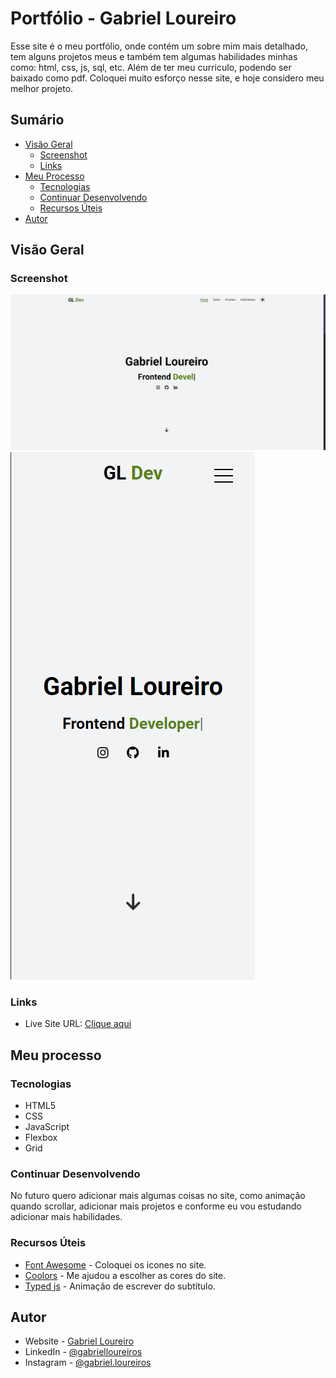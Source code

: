 # Portfólio - Gabriel Loureiro

Esse site é o meu portfólio, onde contém um sobre mim mais detalhado, tem alguns projetos meus e também tem algumas habilidades minhas como: html, css, js, sql, etc. Além de ter meu curriculo, podendo ser baixado como pdf. Coloquei muito esforço nesse site, e hoje considero meu melhor projeto.

## Sumário

- [Visão Geral](#visão-geral)
  - [Screenshot](#screenshot)
  - [Links](#links)
- [Meu Processo](#meu-processo)
  - [Tecnologias](#tecnologias)
  - [Continuar Desenvolvendo](#continuar-desenvolvendo)
  - [Recursos Úteis](#recursos-úteis)
- [Autor](#autor)

## Visão Geral

### Screenshot

![](./src/gif/gif%20tela%20principal.gif)
![](./src/images/screenshot%20responsivo.png)


### Links

- Live Site URL: [Clique aqui](https://gbloureiros.github.io/portfolio/)

## Meu processo

### Tecnologias

- HTML5
- CSS
- JavaScript
- Flexbox
- Grid

### Continuar Desenvolvendo

No futuro quero adicionar mais algumas coisas no site, como animação quando scrollar, adicionar mais projetos e conforme eu vou estudando adicionar mais habilidades.

### Recursos Úteis

- [Font Awesome](https://fontawesome.com/icons) - Coloquei os icones no site.
- [Coolors](https://coolors.co/colors) - Me ajudou a escolher as cores do site.
- [Typed js](https://github.com/mattboldt/typed.js) - Animação de escrever do subtítulo.

## Autor

- Website - [Gabriel Loureiro](https://gbloureiros.github.io/portfolio/)
- LinkedIn - [@gabrielloureiros](https://www.linkedin.com/in/gabrielloureiros/)
- Instagram - [@gabriel.loureiros](https://www.instagram.com/gabriel.loureiros/)
